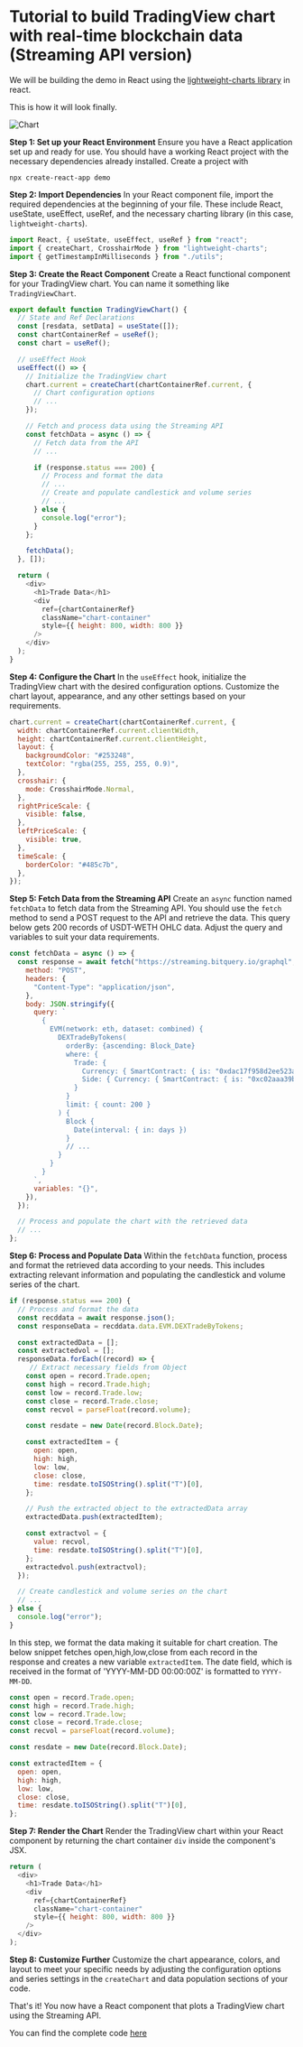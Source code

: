 # Tutorial to build TradingView chart with real-time blockchain data (Streaming API version)

We will be building the demo in React using the [lightweight-charts library](https://tradingview.github.io/lightweight-charts/) in react.

This is how it will look finally.

![Chart](/img/ApplicationExamples/tradingview.png)

**Step 1: Set up your React Environment**
Ensure you have a React application set up and ready for use. You should have a working React project with the necessary dependencies already installed. Create a project with

```
npx create-react-app demo
```

**Step 2: Import Dependencies**
In your React component file, import the required dependencies at the beginning of your file. These include React, useState, useEffect, useRef, and the necessary charting library (in this case, `lightweight-charts`).

```javascript
import React, { useState, useEffect, useRef } from "react";
import { createChart, CrosshairMode } from "lightweight-charts";
import { getTimestampInMilliseconds } from "./utils";
```

**Step 3: Create the React Component**
Create a React functional component for your TradingView chart. You can name it something like `TradingViewChart`.

```javascript
export default function TradingViewChart() {
  // State and Ref Declarations
  const [resdata, setData] = useState([]);
  const chartContainerRef = useRef();
  const chart = useRef();

  // useEffect Hook
  useEffect(() => {
    // Initialize the TradingView chart
    chart.current = createChart(chartContainerRef.current, {
      // Chart configuration options
      // ...
    });

    // Fetch and process data using the Streaming API
    const fetchData = async () => {
      // Fetch data from the API
      // ...

      if (response.status === 200) {
        // Process and format the data
        // ...
        // Create and populate candlestick and volume series
        // ...
      } else {
        console.log("error");
      }
    };

    fetchData();
  }, []);

  return (
    <div>
      <h1>Trade Data</h1>
      <div
        ref={chartContainerRef}
        className="chart-container"
        style={{ height: 800, width: 800 }}
      />
    </div>
  );
}
```

**Step 4: Configure the Chart**
In the `useEffect` hook, initialize the TradingView chart with the desired configuration options. Customize the chart layout, appearance, and any other settings based on your requirements.

```javascript
chart.current = createChart(chartContainerRef.current, {
  width: chartContainerRef.current.clientWidth,
  height: chartContainerRef.current.clientHeight,
  layout: {
    backgroundColor: "#253248",
    textColor: "rgba(255, 255, 255, 0.9)",
  },
  crosshair: {
    mode: CrosshairMode.Normal,
  },
  rightPriceScale: {
    visible: false,
  },
  leftPriceScale: {
    visible: true,
  },
  timeScale: {
    borderColor: "#485c7b",
  },
});
```

**Step 5: Fetch Data from the Streaming API**
Create an `async` function named `fetchData` to fetch data from the Streaming API. You should use the `fetch` method to send a POST request to the API and retrieve the data. This query below gets 200 records of USDT-WETH OHLC data. Adjust the query and variables to suit your data requirements.

```javascript
const fetchData = async () => {
  const response = await fetch("https://streaming.bitquery.io/graphql", {
    method: "POST",
    headers: {
      "Content-Type": "application/json",
    },
    body: JSON.stringify({
      query: `
        {
          EVM(network: eth, dataset: combined) {
            DEXTradeByTokens(
              orderBy: {ascending: Block_Date}
              where: {
                Trade: {
                  Currency: { SmartContract: { is: "0xdac17f958d2ee523a2206206994597c13d831ec7" } },
                  Side: { Currency: { SmartContract: { is: "0xc02aaa39b223fe8d0a0e5c4f27ead9083c756cc2" } } }
                }
              }
              limit: { count: 200 }
            ) {
              Block {
                Date(interval: { in: days })
              }
              // ...
            }
          }
        }
      `,
      variables: "{}",
    }),
  });

  // Process and populate the chart with the retrieved data
  // ...
};
```

**Step 6: Process and Populate Data**
Within the `fetchData` function, process and format the retrieved data according to your needs. This includes extracting relevant information and populating the candlestick and volume series of the chart.

```javascript
if (response.status === 200) {
  // Process and format the data
  const recddata = await response.json();
  const responseData = recddata.data.EVM.DEXTradeByTokens;

  const extractedData = [];
  const extractedvol = [];
  responseData.forEach((record) => {
     // Extract necessary fields from Object
    const open = record.Trade.open;
    const high = record.Trade.high;
    const low = record.Trade.low;
    const close = record.Trade.close;
    const recvol = parseFloat(record.volume);

    const resdate = new Date(record.Block.Date);

    const extractedItem = {
      open: open,
      high: high,
      low: low,
      close: close,
      time: resdate.toISOString().split("T")[0],
    };

    // Push the extracted object to the extractedData array
    extractedData.push(extractedItem);

    const extractvol = {
      value: recvol,
      time: resdate.toISOString().split("T")[0],
    };
    extractedvol.push(extractvol);
  });

  // Create candlestick and volume series on the chart
  // ...
} else {
  console.log("error");
}
```

In this step, we format the data making it suitable for chart creation. The below snippet fetches open,high,low,close from each record in the response and creates a new variable `extractedItem`. The date field, which is received in the format of 'YYYY-MM-DD 00:00:00Z' is formatted to `YYYY-MM-DD`.

```javascript
const open = record.Trade.open;
const high = record.Trade.high;
const low = record.Trade.low;
const close = record.Trade.close;
const recvol = parseFloat(record.volume);

const resdate = new Date(record.Block.Date);

const extractedItem = {
  open: open,
  high: high,
  low: low,
  close: close,
  time: resdate.toISOString().split("T")[0],
};
```

**Step 7: Render the Chart**
Render the TradingView chart within your React component by returning the chart container `div` inside the component's JSX.

```javascript
return (
  <div>
    <h1>Trade Data</h1>
    <div
      ref={chartContainerRef}
      className="chart-container"
      style={{ height: 800, width: 800 }}
    />
  </div>
);
```

**Step 8: Customize Further**
Customize the chart appearance, colors, and layout to meet your specific needs by adjusting the configuration options and series settings in the `createChart` and data population sections of your code.

That's it! You now have a React component that plots a TradingView chart using the Streaming API. 

You can find the complete code [here](https://github.com/bitquery/tradingview-react-v2-example)